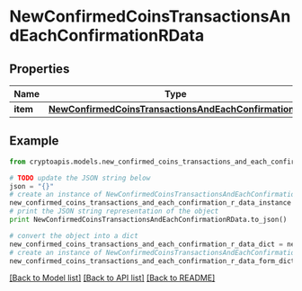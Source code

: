 # NewConfirmedCoinsTransactionsAndEachConfirmationRData


## Properties
Name | Type | Description | Notes
------------ | ------------- | ------------- | -------------
**item** | [**NewConfirmedCoinsTransactionsAndEachConfirmationRI**](NewConfirmedCoinsTransactionsAndEachConfirmationRI.md) |  | 

## Example

```python
from cryptoapis.models.new_confirmed_coins_transactions_and_each_confirmation_r_data import NewConfirmedCoinsTransactionsAndEachConfirmationRData

# TODO update the JSON string below
json = "{}"
# create an instance of NewConfirmedCoinsTransactionsAndEachConfirmationRData from a JSON string
new_confirmed_coins_transactions_and_each_confirmation_r_data_instance = NewConfirmedCoinsTransactionsAndEachConfirmationRData.from_json(json)
# print the JSON string representation of the object
print NewConfirmedCoinsTransactionsAndEachConfirmationRData.to_json()

# convert the object into a dict
new_confirmed_coins_transactions_and_each_confirmation_r_data_dict = new_confirmed_coins_transactions_and_each_confirmation_r_data_instance.to_dict()
# create an instance of NewConfirmedCoinsTransactionsAndEachConfirmationRData from a dict
new_confirmed_coins_transactions_and_each_confirmation_r_data_form_dict = new_confirmed_coins_transactions_and_each_confirmation_r_data.from_dict(new_confirmed_coins_transactions_and_each_confirmation_r_data_dict)
```
[[Back to Model list]](../README.md#documentation-for-models) [[Back to API list]](../README.md#documentation-for-api-endpoints) [[Back to README]](../README.md)


